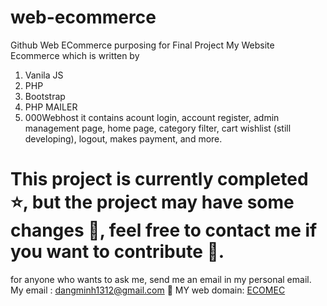 # web-ecommerce
Github Web ECommerce purposing for Final Project
My Website Ecommerce which is written by 
1. Vanila JS
2. PHP
3. Bootstrap
4. PHP MAILER
5. 000Webhost
it contains acount login, account register, admin management page, home page, category filter, cart wishlist (still developing), logout, makes payment, and more.
# This project is currently completed ⭐, but the project may have some changes 💱, feel free to contact me if you want to contribute 🤙.
for anyone who wants to ask me, send me an email in my personal email.
My email : dangminh1312@gmail.com 📧
MY web domain: [ECOMEC](https://nguyenhuynhdangminh2024.000webhostapp.com "The best search engine for privacy")
